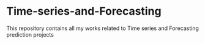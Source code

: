# Time-series-and-Forecasting
This repository contains all my works related to Time series and Forecasting prediction projects
